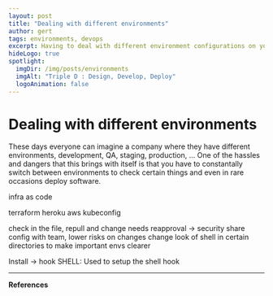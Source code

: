```yaml
---
layout: post
title: "Dealing with different environments"
author: gert
tags: environments, devops
excerpt: Having to deal with different environment configurations on your pc can be a hassle and dangerous.
hideLogo: true
spotlight:
  imgDir: /img/posts/environments
  imgAlt: "Triple D : Design, Develop, Deploy"
  logoAnimation: false
---
```

# Dealing with different environments

These days everyone can imagine a company where they have different environments, development, QA, staging, production, ... One of the hassles and dangers that this brings with itself is that you have to constantally switch between environments to check certain things and even in rare occasions deploy software.

infra as code


terraform
heroku
aws
kubeconfig

check in the file, repull and change needs reapproval -> security
share config with team, lower risks on changes
change look of shell in certain directories to make important envs clearer

Install -> 
hook SHELL:
  Used to setup the shell hook

  

***

**References**

[^mobbing]: _[mob programming](https://www.agilealliance.org/resources/experience-reports/mob-programming-agile2014/)_ 
[^Woody]: _[Woody Zuill](https://woodyzuill.com)_ 
